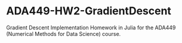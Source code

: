 # ADA449-HW2-GradientDescent
Gradient Descent Implementation Homework in Julia for the ADA449 (Numerical Methods for Data Science) course.
